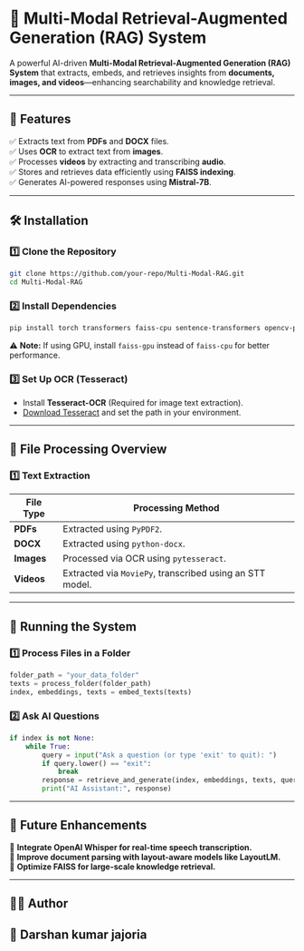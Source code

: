 # 📌 Multi-Modal Retrieval-Augmented Generation (RAG) System

A powerful AI-driven **Multi-Modal Retrieval-Augmented Generation (RAG) System** that extracts, embeds, and retrieves insights from **documents, images, and videos**—enhancing searchability and knowledge retrieval.

---

## 🚀 Features

✅ Extracts text from **PDFs** and **DOCX** files.  
✅ Uses **OCR** to extract text from **images**.  
✅ Processes **videos** by extracting and transcribing **audio**.  
✅ Stores and retrieves data efficiently using **FAISS indexing**.  
✅ Generates AI-powered responses using **Mistral-7B**.  

---

## 🛠 Installation

### 1️⃣ Clone the Repository
```bash
git clone https://github.com/your-repo/Multi-Modal-RAG.git
cd Multi-Modal-RAG
```

### 2️⃣ Install Dependencies
```bash
pip install torch transformers faiss-cpu sentence-transformers opencv-python pytesseract PyPDF2 python-docx moviepy
```

⚠ **Note:** If using GPU, install `faiss-gpu` instead of `faiss-cpu` for better performance.

### 3️⃣ Set Up OCR (Tesseract)
- Install **Tesseract-OCR** (Required for image text extraction).  
- [Download Tesseract](https://github.com/tesseract-ocr/tesseract) and set the path in your environment.  

---

## 📂 File Processing Overview

### 1️⃣ Text Extraction
| File Type  | Processing Method |
|------------|------------------|
| **PDFs**   | Extracted using `PyPDF2`. |
| **DOCX**   | Extracted using `python-docx`. |
| **Images** | Processed via OCR using `pytesseract`. |
| **Videos** | Extracted via `MoviePy`, transcribed using an STT model. |

---

## 🚀 Running the System

### 1️⃣ Process Files in a Folder
```python
folder_path = "your_data_folder"
texts = process_folder(folder_path)
index, embeddings, texts = embed_texts(texts)
```

### 2️⃣ Ask AI Questions
```python
if index is not None:
    while True:
        query = input("Ask a question (or type 'exit' to quit): ")
        if query.lower() == "exit":
            break
        response = retrieve_and_generate(index, embeddings, texts, query)
        print("AI Assistant:", response)
```

---

## 📌 Future Enhancements
🚀 **Integrate OpenAI Whisper for real-time speech transcription.**  
🚀 **Improve document parsing with layout-aware models like LayoutLM.**  
🚀 **Optimize FAISS for large-scale knowledge retrieval.**  

---

## 👨‍💻 Author
📌 **Darshan kumar jajoria**   
---
